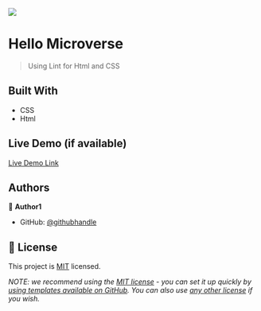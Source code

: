 ![](https://img.shields.io/badge/Microverse-blueviolet)

# Hello Microverse
> Using Lint for Html and CSS


## Built With

- CSS
- Html


## Live Demo (if available)

[Live Demo Link](https://livedemo.com)


<!-- ## Getting Started

**This is an example of how you may give instructions on setting up your project locally.**
**Modify this file to match your project, remove sections that don't apply. For example: delete the testing section if the currect project doesn't require testing.** -->


<!-- To get a local copy up and running follow these simple example steps.

### Prerequisites

### Setup

### Install

### Usage

### Run tests

### Deployment -->



## Authors

👤 **Author1**

- GitHub: [@githubhandle](https://github.com/nunegabriel)
<!-- - Twitter: [@twitterhandle](https://twitter.com/twitterhandle)
- LinkedIn: [LinkedIn](https://linkedin.com/in/linkedinhandle) -->

<!-- 👤 **Author2** -->

<!-- - GitHub: [@githubhandle](https://github.com/githubhandle)
- Twitter: [@twitterhandle](https://twitter.com/twitterhandle)
- LinkedIn: [LinkedIn](https://linkedin.com/in/linkedinhandle) -->

<!-- ## 🤝 Contributing

Contributions, issues, and feature requests are welcome!

Feel free to check the [issues page](../../issues/). -->

<!-- ## Show your support

Give a ⭐️ if you like this project!

## Acknowledgments

- Hat tip to anyone whose code was used
- Inspiration
- etc -->

## 📝 License

This project is [MIT](./LICENSE) licensed.

_NOTE: we recommend using the [MIT license](https://choosealicense.com/licenses/mit/) - you can set it up quickly by [using templates available on GitHub](https://docs.github.com/en/communities/setting-up-your-project-for-healthy-contributions/adding-a-license-to-a-repository). You can also use [any other license](https://choosealicense.com/licenses/) if you wish._
